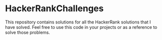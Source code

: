 # HackerRankChallenges
This repository contains solutions for all the HackerRank solutions that I have solved. Feel free to use this code in your projects or as a reference to solve those problems.
